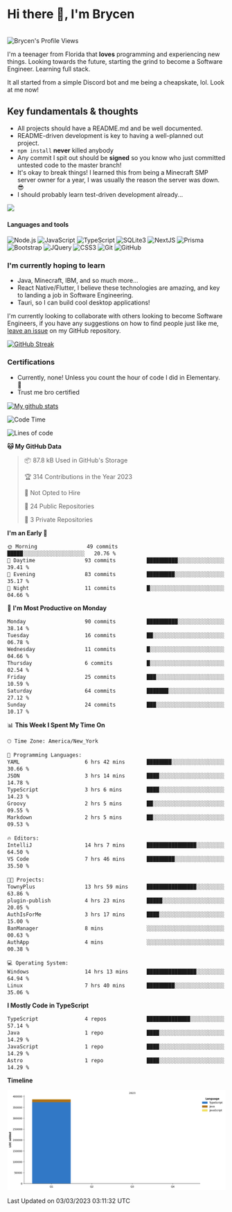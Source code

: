 # Hi there 👋, I'm Brycen

<br>
<img src="https://komarev.com/ghpvc/?username=BrycensRanch" alt="Brycen's Profile Views" />

I'm a teenager from Florida that **loves** programming and experiencing new things. Looking towards the future, starting the grind to become a Software Engineer. Learning full stack.

It all started from a simple Discord bot and me being a cheapskate, lol. Look at me now!

## Key fundamentals & thoughts

- All projects should have a README.md and be well documented.
- README-driven development is key to having a well-planned out project.
- `npm install` **never** killed anybody
- Any commit I spit out should be **signed** so you know who just committed untested code to the master branch!
- It's okay to break things! I learned this from being a Minecraft SMP server owner for a year, I was usually the reason the server was down. 😎
- I should probably learn test-driven development already...

<img src="https://res.cloudinary.com/practicaldev/image/fetch/s--OoBLh7-Q--/c_limit%2Cf_auto%2Cfl_progressive%2Cq_auto%2Cw_880/https://cdn-images-1.medium.com/max/1614/1%2A8BlqJ8lNVZzuRjAg1mZ50w.png" height="400"/>

<h4>Languages and tools</h4>
<p>
  <img src="https://img.shields.io/badge/node.js%20-%2343853D.svg?&style=for-the-badge&logo=node.js&logoColor=white" alt="Node.js" />
  <img src="https://img.shields.io/badge/javascript%20-%23323330.svg?&style=for-the-badge&logo=javascript&logoColor=%23F7DF1E" alt="JavaScript" />
  <img src="https://img.shields.io/badge/typescript%20-%23323330.svg?&style=for-the-badge&logo=typescript&logoColor=#3467eb" alt="TypeScript" />
  <img src="https://img.shields.io/badge/sqlite3%20-%23323330.svg?&style=for-the-badge&logo=sqlite&logoColor=#3467eb" alt="SQLite3" />
  <img src="https://img.shields.io/badge/Next.JS%20-%23323330.svg?&style=for-the-badge&logo=next.js&logoColor=#3467eb" alt="NextJS" />
  <img src="https://img.shields.io/badge/Prisma%20-%23323330.svg?&style=for-the-badge&logo=prisma&logoColor=#3467eb" alt="Prisma" />
  <img src="https://img.shields.io/badge/bootstrap%20-%23323330.svg?&style=for-the-badge&logo=bootstrap" alt="Bootstrap" />
  <img src="https://img.shields.io/badge/jquery%20-%23323330.svg?&style=for-the-badge&logo=jquery" alt="JQuery" />
  <img src="https://img.shields.io/badge/css3%20-%23323330.svg?&style=for-the-badge&logo=css3" alt="CSS3" />
  <img src="https://img.shields.io/badge/git%20-%23323330.svg?&style=for-the-badge&logo=git" alt="Git" />
  <img src="https://img.shields.io/badge/github%20-%23323330.svg?&style=for-the-badge&logo=github" alt="GitHub" />
</p>

### I'm currently hoping to learn

- Java, Minecraft, IBM, and so much more...
- React Native/Flutter, I believe these technologies are amazing, and key to landing a job in Software Engineering.
- Tauri, so I can build cool desktop applications!

 I'm currently looking to collaborate with others looking to become Software Engineers, if you have any suggestions on how to find people just like me, [leave an issue](https://github.com/BrycensRanch/BrycensRanch/issues/new) on my GitHub repository.
 
 <p><a href="https://git.io/streak-stats"><img src="https://streak-stats.demolab.com?user=BrycensRanch&amp;theme=dark&amp;hide_border=true&amp;fire=EB5454&amp;ring=0CEB19" alt="GitHub Streak"></a></p>


### Certifications

- Currently, none! Unless you count the hour of code I did in Elementary. 🤣
- Trust me bro certified

<a href="https://github.com/anuraghazra/github-readme-stats">
  <img align="center" src="https://github-readme-stats.anuraghazra1.vercel.app/api?username=BrycensRanch&show_icons=true&line_height=27&include_all_commits=true" alt="My github stats" />
</a>

<!--START_SECTION:waka-->
![Code Time](http://img.shields.io/badge/Code%20Time-55%20hrs%2029%20mins-blue)

![Lines of code](https://img.shields.io/badge/From%20Hello%20World%20I%27ve%20Written-385.8%20thousand%20lines%20of%20code-blue)

**🐱 My GitHub Data** 

> 📦 87.8 kB Used in GitHub's Storage 
 > 
> 🏆 314 Contributions in the Year 2023
 > 
> 🚫 Not Opted to Hire
 > 
> 📜 24 Public Repositories 
 > 
> 🔑 3 Private Repositories 
 > 
**I'm an Early 🐤** 

```text
🌞 Morning                49 commits          █████░░░░░░░░░░░░░░░░░░░░   20.76 % 
🌆 Daytime                93 commits          ██████████░░░░░░░░░░░░░░░   39.41 % 
🌃 Evening                83 commits          █████████░░░░░░░░░░░░░░░░   35.17 % 
🌙 Night                  11 commits          █░░░░░░░░░░░░░░░░░░░░░░░░   04.66 % 
```
📅 **I'm Most Productive on Monday** 

```text
Monday                   90 commits          ██████████░░░░░░░░░░░░░░░   38.14 % 
Tuesday                  16 commits          ██░░░░░░░░░░░░░░░░░░░░░░░   06.78 % 
Wednesday                11 commits          █░░░░░░░░░░░░░░░░░░░░░░░░   04.66 % 
Thursday                 6 commits           █░░░░░░░░░░░░░░░░░░░░░░░░   02.54 % 
Friday                   25 commits          ███░░░░░░░░░░░░░░░░░░░░░░   10.59 % 
Saturday                 64 commits          ███████░░░░░░░░░░░░░░░░░░   27.12 % 
Sunday                   24 commits          ███░░░░░░░░░░░░░░░░░░░░░░   10.17 % 
```


📊 **This Week I Spent My Time On** 

```text
🕑︎ Time Zone: America/New_York

💬 Programming Languages: 
YAML                     6 hrs 42 mins       ████████░░░░░░░░░░░░░░░░░   30.66 % 
JSON                     3 hrs 14 mins       ████░░░░░░░░░░░░░░░░░░░░░   14.78 % 
TypeScript               3 hrs 6 mins        ████░░░░░░░░░░░░░░░░░░░░░   14.23 % 
Groovy                   2 hrs 5 mins        ██░░░░░░░░░░░░░░░░░░░░░░░   09.55 % 
Markdown                 2 hrs 5 mins        ██░░░░░░░░░░░░░░░░░░░░░░░   09.53 % 

🔥 Editors: 
IntelliJ                 14 hrs 7 mins       ████████████████░░░░░░░░░   64.50 % 
VS Code                  7 hrs 46 mins       █████████░░░░░░░░░░░░░░░░   35.50 % 

🐱‍💻 Projects: 
TownyPlus                13 hrs 59 mins      ████████████████░░░░░░░░░   63.86 % 
plugin-publish           4 hrs 23 mins       █████░░░░░░░░░░░░░░░░░░░░   20.05 % 
AuthIsForMe              3 hrs 17 mins       ████░░░░░░░░░░░░░░░░░░░░░   15.00 % 
BanManager               8 mins              ░░░░░░░░░░░░░░░░░░░░░░░░░   00.63 % 
AuthApp                  4 mins              ░░░░░░░░░░░░░░░░░░░░░░░░░   00.38 % 

💻 Operating System: 
Windows                  14 hrs 13 mins      ████████████████░░░░░░░░░   64.94 % 
Linux                    7 hrs 40 mins       █████████░░░░░░░░░░░░░░░░   35.06 % 
```

**I Mostly Code in TypeScript** 

```text
TypeScript               4 repos             ██████████████░░░░░░░░░░░   57.14 % 
Java                     1 repo              ████░░░░░░░░░░░░░░░░░░░░░   14.29 % 
JavaScript               1 repo              ████░░░░░░░░░░░░░░░░░░░░░   14.29 % 
Astro                    1 repo              ████░░░░░░░░░░░░░░░░░░░░░   14.29 % 
```



**Timeline**

![Lines of Code chart](https://raw.githubusercontent.com/BrycensRanch/BrycensRanch/main/assets/bar_graph.png)


 Last Updated on 03/03/2023 03:11:32 UTC
<!--END_SECTION:waka-->

<!--
**BrycensRanch/BrycensRanch** is a ✨ _special_ ✨ repository because its `README.md` (this file) appears on your GitHub profile.

Here are some ideas to get you started:

- 🔭 I’m currently working on ...
- 🌱 I’m currently learning ...
- 👯 I’m looking to collaborate on ...
- 🤔 I’m looking for help with ...
- 💬 Ask me about ...
- 📫 How to reach me: ...
- 😄 Pronouns: ...
- ⚡ Fun fact: ...
-->
